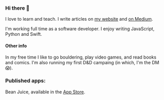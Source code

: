 ### Hi there 👋
I love to learn and teach. I write articles on [my website](https://www.iiroalhonen.com/blog) and [on Medium](https://medium.com/@iiroalhonen).

I'm working full time as a software developer. I enjoy writing JavaScript, Python and Swift.

#### Other info
In my free time I like to go bouldering, play video games, and read books and comics.
I'm also running my first D&D campaing (in which, I'm the DM 😱).

### Published apps:
<!-- ![Bean juice icon](https://is5-ssl.mzstatic.com/image/thumb/Purple124/v4/7e/8f/65/7e8f652e-7f49-cd26-bf0a-b92bf5807789/AppIcon-1x_U007emarketing-0-2-85-220.png/246x0w.png "Bean Juice") -->
Bean Juice, available in the [App Store](https://apps.apple.com/us/app/bean-juice/id1502380351).
<!--
**Iikeli/Iikeli** is a ✨ _special_ ✨ repository because its `README.md` (this file) appears on your GitHub profile.

Here are some ideas to get you started:

- 🔭 I’m currently working on ...
- 🌱 I’m currently learning ...
- 👯 I’m looking to collaborate on ...
- 🤔 I’m looking for help with ...
- 💬 Ask me about ...
- 📫 How to reach me: ...
- 😄 Pronouns: ...
- ⚡ Fun fact: ...
-->

